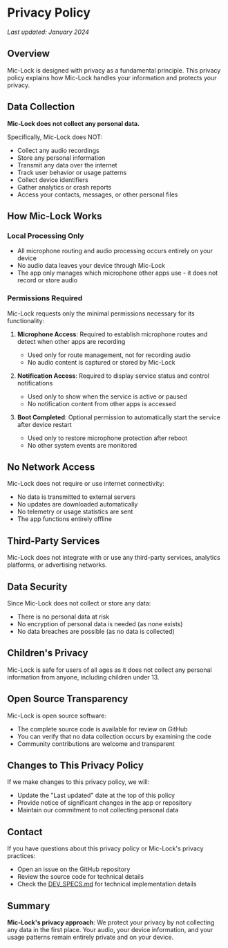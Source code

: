# Privacy Policy

*Last updated: January 2024*

## Overview

Mic-Lock is designed with privacy as a fundamental principle. This privacy policy explains how Mic-Lock handles your information and protects your privacy.

## Data Collection

**Mic-Lock does not collect any personal data.**

Specifically, Mic-Lock does NOT:
- Collect any audio recordings
- Store any personal information
- Transmit any data over the internet
- Track user behavior or usage patterns
- Collect device identifiers
- Gather analytics or crash reports
- Access your contacts, messages, or other personal files

## How Mic-Lock Works

### Local Processing Only
- All microphone routing and audio processing occurs entirely on your device
- No audio data leaves your device through Mic-Lock
- The app only manages which microphone other apps use - it does not record or store audio

### Permissions Required

Mic-Lock requests only the minimal permissions necessary for its functionality:

1. **Microphone Access**: Required to establish microphone routes and detect when other apps are recording
   - Used only for route management, not for recording audio
   - No audio content is captured or stored by Mic-Lock

2. **Notification Access**: Required to display service status and control notifications
   - Used only to show when the service is active or paused
   - No notification content from other apps is accessed

3. **Boot Completed**: Optional permission to automatically start the service after device restart
   - Used only to restore microphone protection after reboot
   - No other system events are monitored

## No Network Access

Mic-Lock does not require or use internet connectivity:
- No data is transmitted to external servers
- No updates are downloaded automatically
- No telemetry or usage statistics are sent
- The app functions entirely offline

## Third-Party Services

Mic-Lock does not integrate with or use any third-party services, analytics platforms, or advertising networks.

## Data Security

Since Mic-Lock does not collect or store any data:
- There is no personal data at risk
- No encryption of personal data is needed (as none exists)
- No data breaches are possible (as no data is collected)

## Children's Privacy

Mic-Lock is safe for users of all ages as it does not collect any personal information from anyone, including children under 13.

## Open Source Transparency

Mic-Lock is open source software:
- The complete source code is available for review on GitHub
- You can verify that no data collection occurs by examining the code
- Community contributions are welcome and transparent

## Changes to This Privacy Policy

If we make changes to this privacy policy, we will:
- Update the "Last updated" date at the top of this policy
- Provide notice of significant changes in the app or repository
- Maintain our commitment to not collecting personal data

## Contact

If you have questions about this privacy policy or Mic-Lock's privacy practices:
- Open an issue on the GitHub repository
- Review the source code for technical details
- Check the [DEV_SPECS.md](DEV_SPECS.md) for technical implementation details

## Summary

**Mic-Lock's privacy approach**: We protect your privacy by not collecting any data in the first place. Your audio, your device information, and your usage patterns remain entirely private and on your device.
